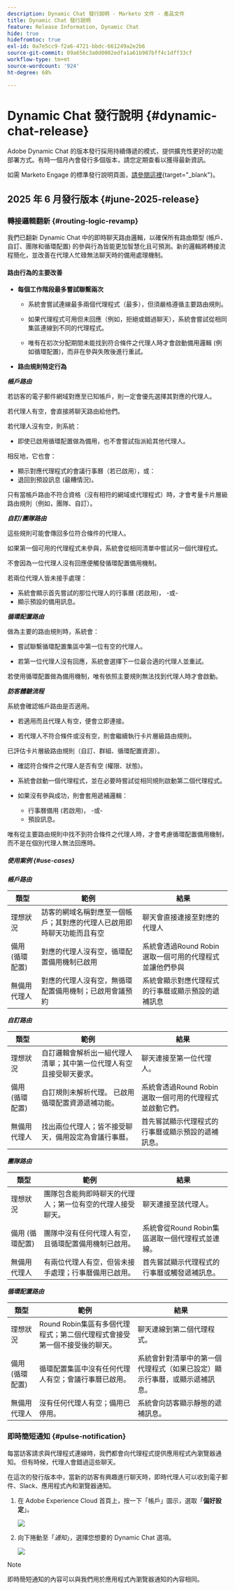 ```yaml
---
description: Dynamic Chat 發行說明 - Marketo 文件 - 產品文件
title: Dynamic Chat 發行說明
feature: Release Information, Dynamic Chat
hide: true
hidefromtoc: true
exl-id: 0a7e5cc9-f2a6-4721-bbdc-661249a2e2b6
source-git-commit: 09a656c3a0d0002edfa1a61b987bff4c1dff33cf
workflow-type: tm+mt
source-wordcount: '924'
ht-degree: 68%

---
```


# Dynamic Chat 發行說明 {#dynamic-chat-release}

Adobe Dynamic Chat 的版本發行採用持續傳遞的模式，提供擴充性更好的功能部署方式。有時一個月內會發行多個版本，請您定期查看以獲得最新資訊。

如需 Marketo Engage 的標準發行說明頁面，[請參閱這裡](/help/marketo/release-notes/current.md){target="_blank"}。

## 2025 年 6 月發行版本 {#june-2025-release}

### 轉接邏輯翻新 {#routing-logic-revamp}

我們已翻新 Dynamic Chat 中的即時聊天路由邏輯，以確保所有路由類型 (帳戶、自訂、團隊和循環配置) 的參與行為皆能更加智慧化且可預測。新的邏輯將轉接流程簡化，並改善在代理人忙碌無法聊天時的備用處理機制。

#### 路由行為的主要改善

* **每個工作階段最多嘗試聯繫兩次**

   * 系統會嘗試連線最多兩個代理程式（最多），但須嚴格遵循主要路由規則。

   * 如果代理程式可用但未回應（例如，拒絕或錯過聊天），系統會嘗試從相同集區連線到不同的代理程式。

   * 唯有在初次分配期間未能找到符合條件之代理人時才會啟動備用邏輯 (例如循環配置)，而非在參與失敗後進行重試。

* **路由規則特定行為**

_**帳戶路由**_

若訪客的電子郵件網域對應至已知帳戶，則一定會優先選擇其對應的代理人。

若代理人有空，會直接將聊天路由給他們。

若代理人沒有空，則系統：

* 即使已啟用循環配置做為備用，也不會嘗試指派給其他代理人。

相反地，它也會：

* 顯示對應代理程式的會議行事曆（若已啟用），或：
* 退回到預設訊息 (最糟情況)。

只有當帳戶路由不符合資格（沒有相符的網域或代理程式）時，才會考量卡片層級路由規則（例如，團隊、自訂）。

_**自訂/團隊路由**_

這些規則可能會傳回多位符合條件的代理人。

如果第一個可用的代理程式未參與，系統會從相同清單中嘗試另一個代理程式。

不會因為一位代理人沒有回應便觸發循環配置備用機制。

若兩位代理人皆未接手處理：

* 系統會顯示首先嘗試的那位代理人的行事曆 (若啟用)，
-或-
* 顯示預設的備用訊息。

_**循環配置路由**_

做為主要的路由規則時，系統會：

* 嘗試聯繫循環配置集區中第一位有空的代理人。

* 若第一位代理人沒有回應，系統會選擇下一位最合適的代理人並重試。

若使用循環配置做為備用機制，唯有依照主要規則無法找到代理人時才會啟動。

_**訪客體驗流程**_

系統會確認帳戶路由是否適用。

* 若適用而且代理人有空，便會立即連接。

* 若代理人不符合條件或沒有空，則會繼續執行卡片層級路由規則。

已評估卡片層級路由規則（自訂、群組、循環配置資源）。

* 確認符合條件之代理人是否有空 (權限、狀態)。

* 系統會啟動一個代理程式，並在必要時嘗試從相同規則啟動第二個代理程式。

* 如果沒有參與成功，則會套用遞補邏輯：

   * 行事曆備用 (若啟用)，
-或-
   * 預設訊息。

唯有從主要路由規則中找不到符合條件之代理人時，才會考慮循環配置備用機制，而不是在個別代理人無法回應時。

##### 使用案例 {#use-cases}

_**帳戶路由**_

<table><thead>
  <tr>
    <th>類型</th>
    <th>範例</th>
    <th>結果</th>
  </tr></thead>
<tbody>
  <tr>
    <td>理想狀況</td>
    <td>訪客的網域名稱對應至一個帳戶；其對應的代理人已啟用即時聊天功能而且有空</td>
    <td>聊天會直接連接至對應的代理人</td>
  </tr>
  <tr>
    <td>備用 (循環配置)</td>
    <td>對應的代理人沒有空，循環配置備用機制已啟用</td>
    <td>系統會透過Round Robin選取一個可用的代理程式並讓他們參與 </td>
  </tr>
  <tr>
    <td>無備用代理人</td>
    <td>對應的代理人沒有空，無循環配置備用機制；已啟用會議預約</td>
    <td>系統會顯示對應代理程式的行事曆或顯示預設的遞補訊息</td>
  </tr>
</tbody></table>

_**自訂路由**_

<table><thead>
  <tr>
    <th>類型</th>
    <th>範例</th>
    <th>結果</th>
  </tr></thead>
<tbody>
  <tr>
    <td>理想狀況</td>
    <td>自訂邏輯會解析出一組代理人清單；其中第一位代理人有空且接受聊天要求。</td>
    <td>聊天連接至第一位代理人。</td>
  </tr>
  <tr>
    <td>備用 (循環配置)</td>
    <td>自訂規則未解析代理。 已啟用循環配置資源遞補功能。</td>
    <td>系統會透過Round Robin選取一個可用的代理程式並啟動它們。</td>
  </tr>
  <tr>
    <td>無備用代理人</td>
    <td>找出兩位代理人；皆不接受聊天，備用設定為會議行事曆。</td>
    <td>首先嘗試顯示代理程式的行事曆或顯示預設的遞補訊息。</td>
  </tr>
</tbody></table>

_**團隊路由**_

<table><thead>
  <tr>
    <th>類型</th>
    <th>範例</th>
    <th>結果</th>
  </tr></thead>
<tbody>
  <tr>
    <td>理想狀況</td>
    <td>團隊包含能夠即時聊天的代理人；第一位有空的代理人接受聊天。</td>
    <td>聊天連接至該代理人。</td>
  </tr>
  <tr>
    <td>備用 (循環配置)</td>
    <td>團隊中沒有任何代理人有空，且循環配置備用機制已啟用。</td>
    <td>系統會從Round Robin集區選取一個代理程式並連線。</td>
  </tr>
  <tr>
    <td>無備用代理人</td>
    <td>有兩位代理人有空，但皆未接手處理；行事曆備用已啟用。</td>
    <td>首先嘗試顯示代理程式的行事曆或觸發遞補訊息。</td>
  </tr>
</tbody></table>

_**循環配置路由**_

<table><thead>
  <tr>
    <th>類型</th>
    <th>範例</th>
    <th>結果</th>
  </tr></thead>
<tbody>
  <tr>
    <td>理想狀況</td>
    <td>Round Robin集區有多個代理程式；第二個代理程式會接受第一個不接受後的聊天。</td>
    <td>聊天連線到第二個代理程式。</td>
  </tr>
  <tr>
    <td>備用 (循環配置)</td>
    <td>循環配置集區中沒有任何代理人有空；會議行事曆已啟用。</td>
    <td>系統會針對清單中的第一個代理程式（如果已設定）顯示行事曆，或顯示遞補訊息。</td>
  </tr>
  <tr>
    <td>無備用代理人</td>
    <td>沒有任何代理人有空；備用已停用。</td>
    <td>系統會向訪客顯示靜態的遞補訊息。</td>
  </tr>
</tbody></table>

### 即時簡短通知 {#pulse-notification}

每當訪客請求與代理程式連線時，我們都會向代理程式提供應用程式內瀏覽器通知。 但有時候，代理人會錯過這些聊天。

在這次的發行版本中，當新的訪客有興趣進行聊天時，即時代理人可以收到電子郵件、Slack、應用程式內和瀏覽器通知。

1. 在 Adobe Experience Cloud 首頁上，按一下「帳戶」圖示，選取「**偏好設定**」。

   ![](assets/dynamic-chat-june-2025-release-1.png)

1. 向下捲動至「_通知_」，選擇您想要的 Dynamic Chat 選項。

   ![](assets/dynamic-chat-june-2025-release-2.png)

>[!NOTE]
>
>即時簡短通知的內容可以與我們用於應用程式內瀏覽器通知的內容相同。
